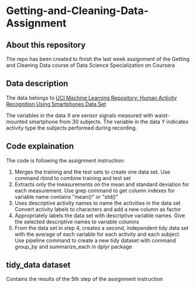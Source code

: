 # Getting-and-Cleaning-Data-Assignment

## About this repository
The repo has been created to finish the last week assignment of the Getting and Cleaning Data course of Data Science Specialization on Coursera

## Data description
The data belongs to [UCI Machine Learning Repository: Human Activity Recognition Using Smartphones Data Set](http://archive.ics.uci.edu/ml/datasets/Human+Activity+Recognition+Using+Smartphones)

The variables in the data X are sensor signals measured with waist-mounted smartphone from 30 subjects. The variable in the data Y indicates activity type the subjects performed during recording. 

## Code explaination
The code is following the assignment instruction:

1. Merges the training and the test sets to create one data set. Use command rbind to combine training and test set
2. Extracts only the measurements on the mean and standard deviation for each measurement. Use grep command to get column indexes for variable name contains "mean()" or "std()"
3. Uses descriptive activity names to name the activities in the data set Convert activity labels to characters and add a new column as factor
4. Appropriately labels the data set with descriptive variable names. Give the selected descriptive names to variable columns
5. From the data set in step 4, creates a second, independent tidy data set with the average of each variable for each activity and each subject. Use pipeline command to create a new tidy dataset with command group_by and summarize_each in dplyr package

## tidy_data dataset

Contains the results of the 5th step of the assignment instruction